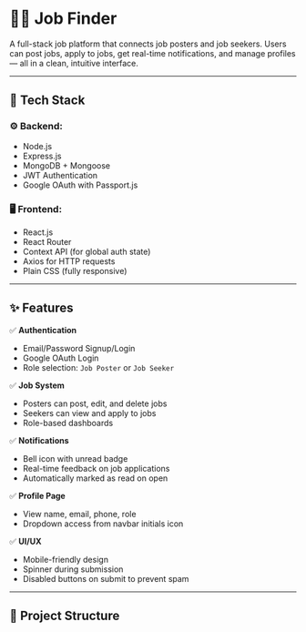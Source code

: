# 🧑‍💼 Job Finder

A full-stack job platform that connects job posters and job seekers. Users can post jobs, apply to jobs, get real-time notifications, and manage profiles — all in a clean, intuitive interface.

---

## 🔧 Tech Stack

### ⚙️ Backend:
- Node.js
- Express.js
- MongoDB + Mongoose
- JWT Authentication
- Google OAuth with Passport.js

### 🖥 Frontend:
- React.js
- React Router
- Context API (for global auth state)
- Axios for HTTP requests
- Plain CSS (fully responsive)

---

## ✨ Features

✅ **Authentication**  
- Email/Password Signup/Login  
- Google OAuth Login  
- Role selection: `Job Poster` or `Job Seeker`

✅ **Job System**  
- Posters can post, edit, and delete jobs  
- Seekers can view and apply to jobs  
- Role-based dashboards

✅ **Notifications**  
- Bell icon with unread badge  
- Real-time feedback on job applications  
- Automatically marked as read on open

✅ **Profile Page**  
- View name, email, phone, role  
- Dropdown access from navbar initials icon

✅ **UI/UX**  
- Mobile-friendly design  
- Spinner during submission  
- Disabled buttons on submit to prevent spam

---

## 📁 Project Structure

